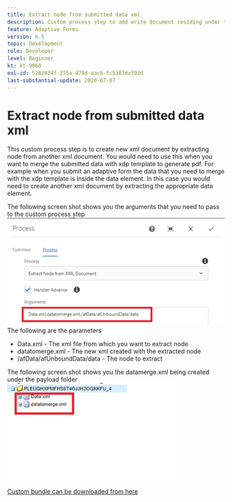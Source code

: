 ```yaml
---
title: Extract node from submitted data xml
description: Custom process step to add write document residing under the payload folder to the file system
feature: Adaptive Forms
version: 6.5
topic: Development
role: Developer
level: Beginner
kt: kt-9860
exl-id: 5282034f-275a-479d-aacb-fc5387da793d
last-substantial-update: 2020-07-07
---
```

# Extract node from submitted data xml

This custom process step is to create new xml document by extracting node from another xml document. You would need to use this when you want to merge the submitted data with xdp template to generate pdf. For example when you submit an adaptive form the data that you need to merge with the xdp template is inside the data element. In this case you would need to create another xml document by extracting the appropriate data element.

The following screen shot shows you the arguments that you need to pass to the custom process step
![process-step](assets/create-xml-process-step.png)
The following are the parameters
* Data.xml - The xml file from which you want to extract node
* datatomerge.xml - The new xml created with the extracted node
* /afData/afUnboundData/data - The node to extract


The following screen shot shows you the datamerge.xml being created under the payload folder
![create-xml](assets/create-xml.png)

[Custom bundle can be downloaded from here](/help/forms/assets/common-osgi-bundles/SetValueApp.core-1.0-SNAPSHOT.jar)
